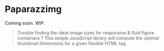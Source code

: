 # Paparazzimg

Coming soon. WIP.

> Trouble finding the ideal image sizes for responsive & fluid figure containers ? This simple JavaScript library will compute the optimal thumbnail dimensions for a given flexible HTML tag.